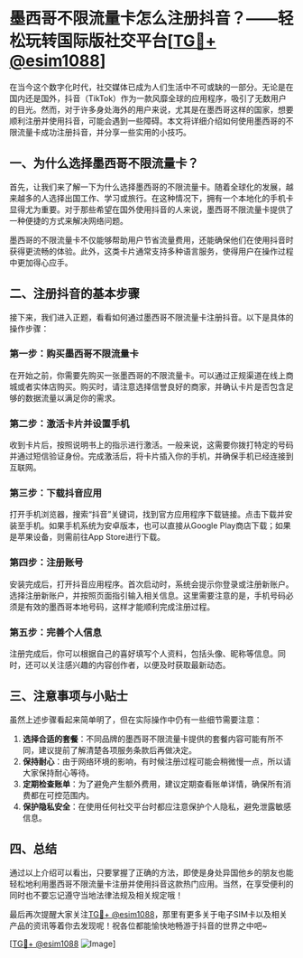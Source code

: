 # 墨西哥不限流量卡怎么注册抖音？——轻松玩转国际版社交平台[[TG💪+ @esim1088](https://t.me/s/esim1088)]

在当今这个数字化时代，社交媒体已成为人们生活中不可或缺的一部分。无论是在国内还是国外，抖音（TikTok）作为一款风靡全球的应用程序，吸引了无数用户的目光。然而，对于许多身处海外的用户来说，尤其是在墨西哥这样的国家，想要顺利注册并使用抖音，可能会遇到一些障碍。本文将详细介绍如何使用墨西哥的不限流量卡成功注册抖音，并分享一些实用的小技巧。

## 一、为什么选择墨西哥不限流量卡？

首先，让我们来了解一下为什么选择墨西哥的不限流量卡。随着全球化的发展，越来越多的人选择出国工作、学习或旅行。在这种情况下，拥有一个本地化的手机卡显得尤为重要。对于那些希望在国外使用抖音的人来说，墨西哥不限流量卡提供了一种便捷的方式来解决网络问题。

墨西哥的不限流量卡不仅能够帮助用户节省流量费用，还能确保他们在使用抖音时获得更流畅的体验。此外，这类卡片通常支持多种语言服务，使得用户在操作过程中更加得心应手。

## 二、注册抖音的基本步骤

接下来，我们进入正题，看看如何通过墨西哥不限流量卡注册抖音。以下是具体的操作步骤：

### 第一步：购买墨西哥不限流量卡

在开始之前，你需要先购买一张墨西哥的不限流量卡。可以通过正规渠道在线上商城或者实体店购买。购买时，请注意选择信誉良好的商家，并确认卡片是否包含足够的数据流量以满足你的需求。

### 第二步：激活卡片并设置手机

收到卡片后，按照说明书上的指示进行激活。一般来说，这需要你拨打特定的号码并通过短信验证身份。完成激活后，将卡片插入你的手机，并确保手机已经连接到互联网。

### 第三步：下载抖音应用

打开手机浏览器，搜索“抖音”关键词，找到官方应用程序下载链接。点击下载并安装至手机。如果手机系统为安卓版本，也可以直接从Google Play商店下载；如果是苹果设备，则需前往App Store进行下载。

### 第四步：注册账号

安装完成后，打开抖音应用程序。首次启动时，系统会提示你登录或注册新账户。选择注册新账户，并按照页面指引输入相关信息。这里需要注意的是，手机号码必须是有效的墨西哥本地号码，这样才能顺利完成注册过程。

### 第五步：完善个人信息

注册完成后，你可以根据自己的喜好填写个人资料，包括头像、昵称等信息。同时，还可以关注感兴趣的内容创作者，以便及时获取最新动态。

## 三、注意事项与小贴士

虽然上述步骤看起来简单明了，但在实际操作中仍有一些细节需要注意：

1. **选择合适的套餐**：不同品牌的墨西哥不限流量卡提供的套餐内容可能有所不同，建议提前了解清楚各项服务条款后再做决定。
2. **保持耐心**：由于网络环境的影响，有时候注册过程可能会稍微慢一点，所以请大家保持耐心等待。
3. **定期检查账单**：为了避免产生额外费用，建议定期查看账单详情，确保所有消费都在可控范围内。
4. **保护隐私安全**：在使用任何社交平台时都应注意保护个人隐私，避免泄露敏感信息。

## 四、总结

通过以上介绍可以看出，只要掌握了正确的方法，即使是身处异国他乡的朋友也能轻松地利用墨西哥不限流量卡注册并使用抖音这款热门应用。当然，在享受便利的同时也不要忘记遵守当地法律法规及相关规定哦！

最后再次提醒大家关注[TG💪+ @esim1088](https://t.me/s/esim1088)，那里有更多关于电子SIM卡以及相关产品的资讯等着你去发现呢！祝各位都能愉快地畅游于抖音的世界之中吧~

[[TG💪+ @esim1088](https://t.me/s/esim1088) ![Image](https://i.postimg.cc/4NQfJmqS/Snipaste-2025-05-13-00-14-12.png)]